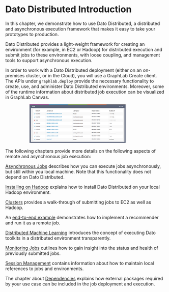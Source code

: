 # Dato Distributed Introduction

In this chapter, we demonstrate how to use Dato Distributed, a distributed and asynchronous execution framework that makes it easy to take your prototypes to production.

Dato Distributed provides a light-weight framework for creating an environment (for example, in EC2 or Hadoop) for distributed execution and submit jobs to these environments, with loose coupling, and management tools to support asynchronous execution.

In order to work with a Dato Distributed deployment (either on an on-premises cluster, or in the Cloud), you will use a GraphLab Create client. The APIs under `graphlab.deploy` provide the necessary functionality to create, use, and administer Dato Distributed environments. Moreover, some of the runtime information about distributed job execution can be visualized in GraphLab Canvas.

[<img alt="Jobs Dashboard in GraphLab Canvas" src="images/jobs-dashboard.png" style="max-height: 500px; max-width: 60%; margin-left: 15%;" />](images/jobs-dashboard.png)

The following chapters provide more details on the following aspects of remote and asynchronous job execution:

[Asynchronous Jobs](pipeline-launch.md) describes how you can execute jobs asynchronously, but still within you local machine. Note that this functionality does not depend on Dato Distributed.

[Installing on Hadoop](pipeline-hadoop-setup.md) explains how to install Dato Distributed on your local Hadoop environment.

[Clusters](pipeline-ec2-hadoop.md) provides a walk-through of submitting jobs to EC2 as well as Hadoop.

An [end-to-end example](pipeline-example.md) demonstrates how to implement a recommender and run it as a remote job.

[Distributed Machine Learning](pipeline-dml.md) introduces the concept of executing Dato toolkits in a distributed environment transparently.

[Monitoring Jobs](pipeline-monitoring-jobs.md) outlines how to gain insight into the status and health of previously submitted jobs.

[Session Management](pipeline-keeping-track-of-jobs-tasks-and-environments.md) contains information about how to maintain local references to jobs and environments.

The chapter about [Dependencies](pipeline-dependencies.md) explains how external packages required by your use case can be included in the job deployment and execution.
